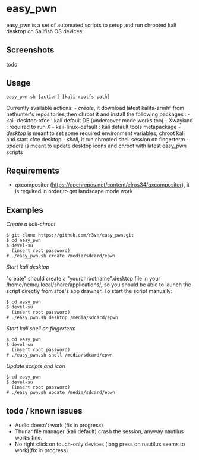 # easy_pwn

easy_pwn is a set of automated scripts to setup and run chrooted kali desktop on Sailfish OS devices.

## Screenshots
todo

## Usage

```
easy_pwn.sh [action] [kali-rootfs-path]
```
Currently available actions:
	- *create*, it download latest kalifs-armhf from nethunter's repositories,then chroot it and install the following packages :
		- kali-desktop-xfce : kali default DE (undercover mode works too)
		- Xwayland : required to run  X 
		- kali-linux-default : kali default tools metapackage
	- *desktop* is meant to set some required environment variables, chroot kali and start xfce desktop
	- *shell*, it run chrooted shell session on fingerterm
	- *update* is meant to update desktop icons and chroot with latest easy_pwn scripts

## Requirements

 - qxcompositor (https://openrepos.net/content/elros34/qxcompositor), it is required in order to get landscape mode work

## Examples

*Create a kali-chroot*

```
$ git clone https://github.com/r3vn/easy_pwn.git
$ cd easy_pwn
$ devel-su
  (insert root password)
# ./easy_pwn.sh create /media/sdcard/epwn
```

*Start kali desktop*

"create" should create a "yourchrootname".desktop file in your /home/nemo/.local/share/applications/, so you should be able to launch the script directly from sfos's app drawner.
To start the script manually:

```
$ cd easy_pwn
$ devel-su
  (insert root password)
# ./easy_pwn.sh desktop /media/sdcard/epwn
```

*Start kali shell on fingerterm*

```
$ cd easy_pwn
$ devel-su
  (insert root password)
# ./easy_pwn.sh shell /media/sdcard/epwn
```
*Update scripts and icon*
```
$ cd easy_pwn
$ devel-su
  (insert root password)
# ./easy_pwn.sh update /media/sdcard/epwn
```

## todo / known issues

- Audio doesn't work (fix in progress)
- Thunar file manager (kali default) crash the session, anyway nautilus works fine.
- No right click on touch-only devices (long press on nautilus seems to work)(fix in progress)